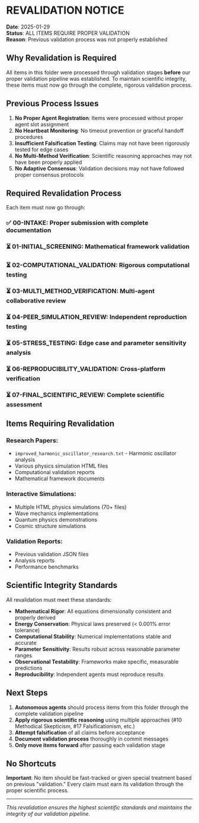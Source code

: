 # REVALIDATION NOTICE
**Date**: 2025-01-29  
**Status**: ALL ITEMS REQUIRE PROPER VALIDATION  
**Reason**: Previous validation process was not properly established  

## Why Revalidation is Required

All items in this folder were processed through validation stages **before** our proper validation pipeline was established. To maintain scientific integrity, these items must now go through the complete, rigorous validation process.

## Previous Process Issues

1. **No Proper Agent Registration**: Items were processed without proper agent slot assignment
2. **No Heartbeat Monitoring**: No timeout prevention or graceful handoff procedures
3. **Insufficient Falsification Testing**: Claims may not have been rigorously tested for edge cases
4. **No Multi-Method Verification**: Scientific reasoning approaches may not have been properly applied
5. **No Adaptive Consensus**: Validation decisions may not have followed proper consensus protocols

## Required Revalidation Process

Each item must now go through:

### ✅ **00-INTAKE**: Proper submission with complete documentation
### ⏳ **01-INITIAL_SCREENING**: Mathematical framework validation
### ⏳ **02-COMPUTATIONAL_VALIDATION**: Rigorous computational testing
### ⏳ **03-MULTI_METHOD_VERIFICATION**: Multi-agent collaborative review
### ⏳ **04-PEER_SIMULATION_REVIEW**: Independent reproduction testing
### ⏳ **05-STRESS_TESTING**: Edge case and parameter sensitivity analysis
### ⏳ **06-REPRODUCIBILITY_VALIDATION**: Cross-platform verification
### ⏳ **07-FINAL_SCIENTIFIC_REVIEW**: Complete scientific assessment

## Items Requiring Revalidation

### Research Papers:
- `improved_harmonic_oscillator_research.txt` - Harmonic oscillator analysis
- Various physics simulation HTML files
- Computational validation reports
- Mathematical framework documents

### Interactive Simulations:
- Multiple HTML physics simulations (70+ files)
- Wave mechanics implementations
- Quantum physics demonstrations
- Cosmic structure simulations

### Validation Reports:
- Previous validation JSON files
- Analysis reports
- Performance benchmarks

## Scientific Integrity Standards

All revalidation must meet these standards:
- **Mathematical Rigor**: All equations dimensionally consistent and properly derived
- **Energy Conservation**: Physical laws preserved (< 0.001% error tolerance)
- **Computational Stability**: Numerical implementations stable and accurate
- **Parameter Sensitivity**: Results robust across reasonable parameter ranges
- **Observational Testability**: Frameworks make specific, measurable predictions
- **Reproducibility**: Independent agents must reproduce results

## Next Steps

1. **Autonomous agents** should process items from this folder through the complete validation pipeline
2. **Apply rigorous scientific reasoning** using multiple approaches (#10 Methodical Skepticism, #17 Falsificationism, etc.)
3. **Attempt falsification** of all claims before acceptance
4. **Document validation process** thoroughly in commit messages
5. **Only move items forward** after passing each validation stage

## No Shortcuts

**Important**: No item should be fast-tracked or given special treatment based on previous "validation." Every claim must earn its validation through the proper scientific process.

---

*This revalidation ensures the highest scientific standards and maintains the integrity of our validation pipeline.* 